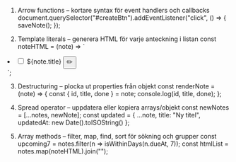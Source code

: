  1. Arrow functions – kortare syntax för event handlers och callbacks
document.querySelector("#createBtn").addEventListener("click", () => {
  saveNote();
});

 2. Template literals – generera HTML för varje anteckning i listan
const noteHTML = (note) => `
  <li class="note">
    <input type="checkbox" ${note.done ? "checked" : ""} data-id="${note.id}">
    <span>${note.title}</span>
    <button class="edit" data-id="${note.id}">✏️</button>
  </li>
`;

 3. Destructuring – plocka ut properties från objekt
const renderNote = (note) => {
  const { id, title, done } = note;
  console.log(id, title, done);
};

 4. Spread operator – uppdatera eller kopiera arrays/objekt
const newNotes = [...notes, newNote];
const updated = { ...note, title: "Ny titel", updatedAt: new Date().toISOString() };

 5. Array methods – filter, map, find, sort för sökning och grupper
const upcoming7 = notes.filter(n => isWithinDays(n.dueAt, 7));
const htmlList = notes.map(noteHTML).join("");

